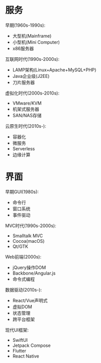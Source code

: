 
# 服务

早期(1960s-1990s):
- 大型机(Mainframe)
- 小型机(Mini Computer)
- x86服务器

互联网时代(1990s-2000s):
- LAMP架构(Linux+Apache+MySQL+PHP)
- Java企业级(J2EE)
- 刀片服务器

虚拟化时代(2000s-2010s):
- VMware/KVM
- 机架式服务器
- SAN/NAS存储

云原生时代(2010s-):
- 容器化
- 微服务
- Serverless
- 边缘计算

# 界面

早期GUI(1980s):
- 命令行
- 窗口系统
- 事件驱动

MVC时代(1990s-2000s):
- Smalltalk MVC
- Cocoa(macOS)
- Qt/GTK

Web前端(2000s):
- jQuery操作DOM
- Backbone/Angular.js
- 命令式编程

数据驱动(2010s-):
- React/Vue声明式
- 虚拟DOM
- 状态管理
- 跨平台框架

现代UI框架:
- SwiftUI
- Jetpack Compose
- Flutter
- React Native
